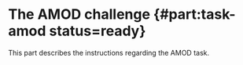 # The AMOD challenge {#part:task-amod status=ready}

This part describes the instructions regarding the AMOD task.
